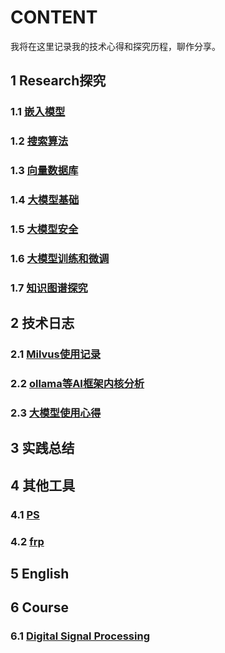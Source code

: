 # CONTENT
我将在这里记录我的技术心得和探究历程，聊作分享。

## 1 Research探究
### 1.1 [嵌入模型](https://github.com/dazelu19/dazelu19.github.io/blob/main/doc/cn/TheEmbedding_cn.md "嵌入模型")
### 1.2 [搜索算法](https://github.com/dazelu19/dazelu19.github.io/blob/main/doc/cn/SearchAlgorithm_cn.md "搜索算法探究")
### 1.3 [向量数据库](https://github.com/dazelu19/dazelu19.github.io/blob/main/doc/cn/VectorDatabase_cn.md "向量数据库探究")
### 1.4 [大模型基础](https://github.com/dazelu19/dazelu19.github.io/blob/main/doc/cn/LLMBaseKnowledge_cn.md)
### 1.5 [大模型安全](https://github.com/dazelu19/dazelu19.github.io/blob/main/doc/cn/AIModelSecurity_cn.md "大模型安全探究")
### 1.6 [大模型训练和微调](https://github.com/dazelu19/dazelu19.github.io/blob/main/doc/cn/LLMTrainFT_cn.md "大模型训练和微调探究")
### 1.7 [知识图谱探究](https://github.com/dazelu19/dazelu19.github.io/blob/main/doc/cn/KnowledgeGraph_cn.md)

## 2 技术日志
### 2.1 [Milvus使用记录](https://github.com/dazelu19/dazelu19.github.io/blob/main/doc/technology/MilvusDatabase_cn.md "Milus数据库使用记录")
### 2.2 [ollama等AI框架内核分析](https://github.com/dazelu19/dazelu19.github.io/blob/main/doc/technology/OllamaEtcAIFramework_cn.md)
### 2.3 [大模型使用心得](https://github.com/dazelu19/dazelu19.github.io/blob/main/doc/technology/LLMsUsageTops_cn.md)
## 3 实践总结

## 4 其他工具
### 4.1 [PS](https://github.com/dazelu19/dazelu19.github.io/blob/main/doc/tools/PS_cn.md)
### 4.2 [frp](https://github.com/dazelu19/dazelu19.github.io/blob/main/doc/others/frp_cn.md)

## 5 English

## 6 Course
### 6.1 [Digital Signal Processing](https://github.com/dazelu19/dazelu19.github.io/tree/main/doc/DigitalSignalProcessing)





